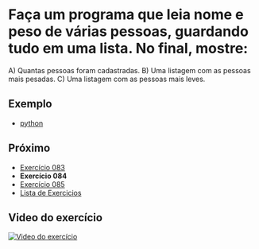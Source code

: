 # Faça um programa que leia nome e peso de várias pessoas, guardando tudo em uma lista. No final, mostre:
A) Quantas pessoas foram cadastradas.
B) Uma listagem com as pessoas mais pesadas.
C) Uma listagem com as pessoas mais leves.

## Exemplo

- [python](python)

## Próximo

- [Exercício 083](../083)
- **Exercício 084**
- [Exercício 085](../085)
- [Lista de Exercicios](../)

## Video do exercício

[![Video do exercício](https://img.youtube.com/vi/zPtvuLiEdKk/maxresdefault.jpg)](https://youtu.be/zPtvuLiEdKk)